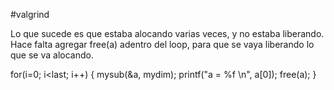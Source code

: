 #valgrind

Lo que sucede es que estaba alocando varias veces, y no estaba liberando. 
Hace falta agregar free(a) adentro del loop, para que se vaya liberando lo que se va alocando.


  for(i=0; i<last; i++)
    {
      mysub(&a, mydim);
	  printf("a = %f \n", a[0]);
      free(a);
    }

